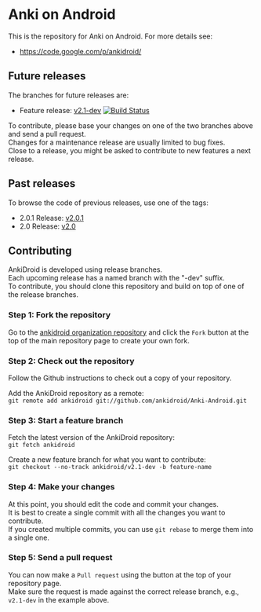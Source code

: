 # Anki on Android

This is the repository for Anki on Android.
For more details see:
* https://code.google.com/p/ankidroid/

## Future releases

The branches for future releases are:  
* Feature release: [v2.1-dev](https://github.com/ankidroid/Anki-Android/tree/v2.1-dev)
  [![Build Status](https://travis-ci.org/ankidroid/Anki-Android.png?branch=v2.1-dev)](https://travis-ci.org/ankidroid/Anki-Android)

To contribute, please base your changes on one of the two branches above and
send a pull request.  
Changes for a maintenance release are usually limited to bug fixes.  
Close to a release, you might be asked to contribute to new features a next release.

## Past releases

To browse the code of previous releases, use one of the tags:  
* 2.0.1 Release: [v2.0.1](https://github.com/ankidroid/Anki-Android/tree/v2.0.1)
* 2.0 Release: [v2.0](https://github.com/ankidroid/Anki-Android/tree/v2.0)

## Contributing

AnkiDroid is developed using release branches.  
Each upcoming release has a named branch with the "-dev" suffix.  
To contribute, you should clone this repository and build on top of one of the release branches.

### Step 1: Fork the repository

Go to the [ankidroid organization repository](https://github.com/ankidroid/Anki-Android) and click the `Fork` button at the top of the main repository page to create your own fork.

### Step 2: Check out the repository

Follow the Github instructions to check out a copy of your repository.

Add the AnkiDroid repository as a remote:  
`git remote add ankidroid git://github.com/ankidroid/Anki-Android.git`  

### Step 3: Start a feature branch

Fetch the latest version of the AnkiDroid repository:  
`git fetch ankidroid`

Create a new feature branch for what you want to contribute:  
`git checkout --no-track ankidroid/v2.1-dev -b feature-name`

### Step 4: Make your changes

At this point, you should edit the code and commit your changes.  
It is best to create a single commit with all the changes you want to contribute.  
If you created multiple commits, you can use `git rebase` to merge them into a single one.

### Step 5: Send a pull request

You can now make a `Pull request` using the button at the top of your repository page.  
Make sure the request is made against the correct release branch, e.g., `v2.1-dev` in the example above.
